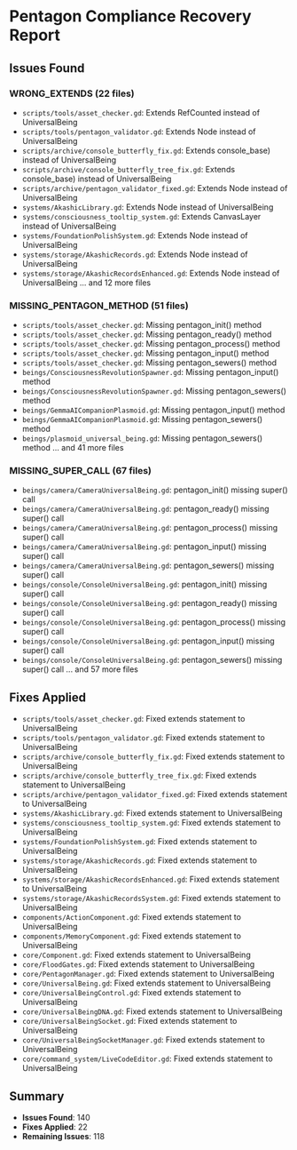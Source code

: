 # Pentagon Compliance Recovery Report

## Issues Found

### WRONG_EXTENDS (22 files)
- `scripts/tools/asset_checker.gd`: Extends RefCounted instead of UniversalBeing
- `scripts/tools/pentagon_validator.gd`: Extends Node instead of UniversalBeing
- `scripts/archive/console_butterfly_fix.gd`: Extends console_base) instead of UniversalBeing
- `scripts/archive/console_butterfly_tree_fix.gd`: Extends console_base) instead of UniversalBeing
- `scripts/archive/pentagon_validator_fixed.gd`: Extends Node instead of UniversalBeing
- `systems/AkashicLibrary.gd`: Extends Node instead of UniversalBeing
- `systems/consciousness_tooltip_system.gd`: Extends CanvasLayer instead of UniversalBeing
- `systems/FoundationPolishSystem.gd`: Extends Node instead of UniversalBeing
- `systems/storage/AkashicRecords.gd`: Extends Node instead of UniversalBeing
- `systems/storage/AkashicRecordsEnhanced.gd`: Extends Node instead of UniversalBeing
... and 12 more files

### MISSING_PENTAGON_METHOD (51 files)
- `scripts/tools/asset_checker.gd`: Missing pentagon_init() method
- `scripts/tools/asset_checker.gd`: Missing pentagon_ready() method
- `scripts/tools/asset_checker.gd`: Missing pentagon_process() method
- `scripts/tools/asset_checker.gd`: Missing pentagon_input() method
- `scripts/tools/asset_checker.gd`: Missing pentagon_sewers() method
- `beings/ConsciousnessRevolutionSpawner.gd`: Missing pentagon_input() method
- `beings/ConsciousnessRevolutionSpawner.gd`: Missing pentagon_sewers() method
- `beings/GemmaAICompanionPlasmoid.gd`: Missing pentagon_input() method
- `beings/GemmaAICompanionPlasmoid.gd`: Missing pentagon_sewers() method
- `beings/plasmoid_universal_being.gd`: Missing pentagon_sewers() method
... and 41 more files

### MISSING_SUPER_CALL (67 files)
- `beings/camera/CameraUniversalBeing.gd`: pentagon_init() missing super() call
- `beings/camera/CameraUniversalBeing.gd`: pentagon_ready() missing super() call
- `beings/camera/CameraUniversalBeing.gd`: pentagon_process() missing super() call
- `beings/camera/CameraUniversalBeing.gd`: pentagon_input() missing super() call
- `beings/camera/CameraUniversalBeing.gd`: pentagon_sewers() missing super() call
- `beings/console/ConsoleUniversalBeing.gd`: pentagon_init() missing super() call
- `beings/console/ConsoleUniversalBeing.gd`: pentagon_ready() missing super() call
- `beings/console/ConsoleUniversalBeing.gd`: pentagon_process() missing super() call
- `beings/console/ConsoleUniversalBeing.gd`: pentagon_input() missing super() call
- `beings/console/ConsoleUniversalBeing.gd`: pentagon_sewers() missing super() call
... and 57 more files

## Fixes Applied

- `scripts/tools/asset_checker.gd`: Fixed extends statement to UniversalBeing
- `scripts/tools/pentagon_validator.gd`: Fixed extends statement to UniversalBeing
- `scripts/archive/console_butterfly_fix.gd`: Fixed extends statement to UniversalBeing
- `scripts/archive/console_butterfly_tree_fix.gd`: Fixed extends statement to UniversalBeing
- `scripts/archive/pentagon_validator_fixed.gd`: Fixed extends statement to UniversalBeing
- `systems/AkashicLibrary.gd`: Fixed extends statement to UniversalBeing
- `systems/consciousness_tooltip_system.gd`: Fixed extends statement to UniversalBeing
- `systems/FoundationPolishSystem.gd`: Fixed extends statement to UniversalBeing
- `systems/storage/AkashicRecords.gd`: Fixed extends statement to UniversalBeing
- `systems/storage/AkashicRecordsEnhanced.gd`: Fixed extends statement to UniversalBeing
- `systems/storage/AkashicRecordsSystem.gd`: Fixed extends statement to UniversalBeing
- `components/ActionComponent.gd`: Fixed extends statement to UniversalBeing
- `components/MemoryComponent.gd`: Fixed extends statement to UniversalBeing
- `core/Component.gd`: Fixed extends statement to UniversalBeing
- `core/FloodGates.gd`: Fixed extends statement to UniversalBeing
- `core/PentagonManager.gd`: Fixed extends statement to UniversalBeing
- `core/UniversalBeing.gd`: Fixed extends statement to UniversalBeing
- `core/UniversalBeingControl.gd`: Fixed extends statement to UniversalBeing
- `core/UniversalBeingDNA.gd`: Fixed extends statement to UniversalBeing
- `core/UniversalBeingSocket.gd`: Fixed extends statement to UniversalBeing
- `core/UniversalBeingSocketManager.gd`: Fixed extends statement to UniversalBeing
- `core/command_system/LiveCodeEditor.gd`: Fixed extends statement to UniversalBeing

## Summary
- **Issues Found**: 140
- **Fixes Applied**: 22
- **Remaining Issues**: 118
